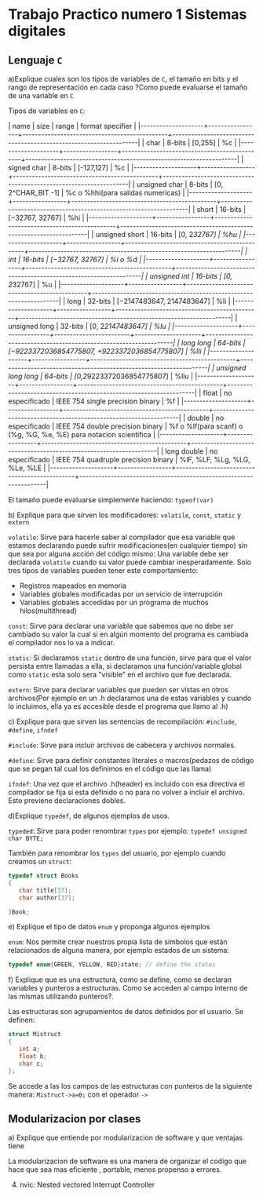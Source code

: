 # Trabajo Practico numero 1 Sistemas digitales

## Lenguaje `C`

a)Explique cuales son los tipos de variables de `C`, el tamaño en bits y
el rango de representación en cada caso ?Como puede evaluarse el tamaño de 
una variable en `C`

Tipos de variables en `C`:

| name               | size            | range                                        | format specifier                                                  |
|--------------------+-----------------+----------------------------------------------+-------------------------------------------------------------------|
| char               | 8-bits          | [0,255]                                      | %c                                                                |
|--------------------+-----------------+----------------------------------------------+-------------------------------------------------------------------|
| signed char        | 8-bits          | [-127,127]                                   | %c                                                                |
|--------------------+-----------------+----------------------------------------------+-------------------------------------------------------------------|
| unsigned char      | 8-bits          | [0, 2^CHAR_BIT -1]                           | %c o %hhi(para salidas numericas)                                 |
|--------------------+-----------------+----------------------------------------------+-------------------------------------------------------------------|
| short              | 16-bits         | [−32767, 32767]                              | %hi                                                               |
|--------------------+-----------------+----------------------------------------------+-------------------------------------------------------------------|
| unsigned short     | 16-bits         | [0, 2*32767]                                 | %hu                                                               |
|--------------------+-----------------+----------------------------------------------+-------------------------------------------------------------------|
| int                | 16-bits         | [−32767, 32767]                              | %i o %d                                                           |
|--------------------+-----------------+----------------------------------------------+-------------------------------------------------------------------|
| unsigned int       | 16-bits         | [0, 2*32767]                                 | %u                                                                |
|--------------------+-----------------+----------------------------------------------+-------------------------------------------------------------------|
| long               | 32-bits         | [−2147483647, 2147483647]                    | %li                                                               |
|--------------------+-----------------+----------------------------------------------+-------------------------------------------------------------------|
| unsigned long      | 32-bits         | [0, 2*2147483647]                            | %lu                                                               |
|--------------------+-----------------+------------------------+---------------------+-------------------------------------------------------------------|
| long long          | 64-bits         | [−9223372036854775807, +9223372036854775807] | %lli                                                              |
|--------------------+-----------------+----------------------------------------------+-------------------------------------------------------------------|
| unsigned long long | 64-bits         | [0,2*9223372036854775807]                    | %llu                                                              |
|--------------------+-----------------+----------------------------------------------+-------------------------------------------------------------------|
| float              | no especificado | IEEE 754 single precision binary             | %f                                                                |
|--------------------+-----------------+----------------------------------------------+-------------------------------------------------------------------|
| double             | no especificado | IEEE 754 double precision binary             | %f o %lf(para scanf) o (%g, %G, %e, %E) para notacion scientifica |
|--------------------+-----------------+----------------------------------------------+-------------------------------------------------------------------|
| long double        | no especificado | IEEE 754 quadruple precision binary          | %lF, %LF, %Lg, %LG, %Le, %LE                                      |
|--------------------+-----------------+----------------------------------------------+-------------------------------------------------------------------|

El tamaño puede evaluarse simplemente haciendo: `typeof(var)`

b) Explique para que sirven los modificadores: `volatile`, `const`, `static` y `extern`

`volatile`: Sirve para hacerle saber al compilador que esa variable que estamos declarando
puede sufrir modificaciones(en cualquier tiempo) sin que sea por alguna acción del código mismo:
Una variable debe ser declarada `volatile` cuando su valor puede cambiar inesperadamente. Solo
tres tipos de variables pueden tener este comportamiento:

   * Registros mapeados en memoria
   * Variables globales modificadas por un servicio de interrupción
   * Variables globales accedidas por un programa de muchos hilos(multithread)

`const`: Sirve para declarar una variable que sabemos que no debe ser cambiado su valor
la cual si en algún momento del programa es cambiada el compilador nos lo va a indicar.

`static`: Si declaramos `static` dentro de una función, sirve para que el valor persista entre llamadas a ella, 
si declaramos una función/variable global como `static` esta solo sera "visible" en el archivo que fue declarada.

`extern`: Sirve para declarar variables que pueden ser vistas en otros archivos(Por ejemplo en un .h declaramos una 
de estas variables y cuando lo incluimos, ella ya es accesible desde el programa que llamo al .h)

c) Explique para que sirven las sentencias de recompilación: `#include`, `#define`, `ifndef`

`#include`: Sirve para incluir archivos de cabecera y archivos normales.

`#define`: Sirve para definir constantes literales o macros(pedazos de código que se pegan tal cual los definimos en 
el código que las llama)

`ifndef`: Una vez que el archivo .h(header) es incluido con esa directiva el compilador se fija si esta definido o no
para no volver a incluir el archivo. Esto previene declaraciones dobles.

d)Explique `typedef`, de algunos ejemplos de usos.

`typeded`: Sirve para poder renombrar `types` por ejemplo:
`typedef unsigned char BYTE;`

También para renombrar los `types` del usuario, por ejemplo cuando creamos un `struct`:

```c
typedef struct Books
{
   char title[37];
   char author[37];

}Book;

```

e) Explique el tipo de datos `enum` y proponga algunos ejemplos

`enum`: Nos permite crear nuestros propia lista de símbolos que están relacionados de 
alguna manera, por ejemplo estados de un sistema:

```c
typedef enum{GREEN, YELLOW, RED}state; // define the states
```

f) Explique que es una estructura, como se define, como se declaran variables y punteros a estructuras.
Como se acceden al campo interno de las mismas utilizando punteros?. 

Las estructuras son agrupamientos de datos definidos por el usuario. Se definen:
```c
struct Mistruct
{
   int a;
   float b;
   char c;
};
```
Se accede a las los campos de las estructuras con punteros de la siguiente manera:
`Mistruct->a=0;` con el operador `->`

## Modularizacion por clases

a) Explique que entiende por modularizacion de software y que ventajas tiene

La modularizacion de software es una manera de organizar el codigo que hace que sea mas eficiente
, portable, menos propenso a errores.

4) nvic: Nested vectored Interrupt Controller    
